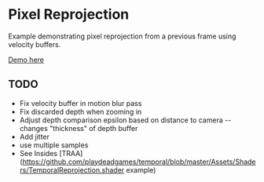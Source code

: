 # Pixel Reprojection

Example demonstrating pixel reprojection from a previous frame using velocity buffers.

[Demo here](https://gkjohnson.github.io/threejs-sandbox/pixel-reprojection/)

## TODO

- Fix velocity buffer in motion blur pass
- Fix discarded depth when zooming in
- Adjust depth comparison epsilon based on distance to camera -- changes "thickness" of depth buffer
- Add jitter
- use multiple samples
- See Insides [TRAA](https://github.com/playdeadgames/temporal/blob/master/Assets/Shaders/TemporalReprojection.shader example)
